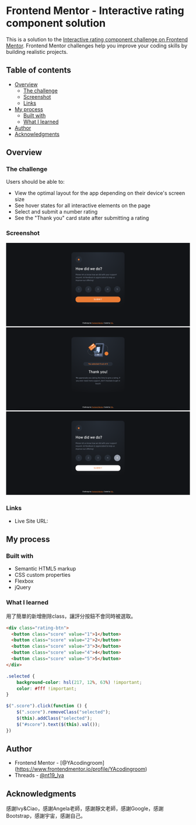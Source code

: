 # Frontend Mentor - Interactive rating component solution
This is a solution to the [Interactive rating component challenge on Frontend Mentor](https://www.frontendmentor.io/challenges/interactive-rating-component-koxpeBUmI). Frontend Mentor challenges help you improve your coding skills by building realistic projects. 

## Table of contents
- [Overview](#overview)
  - [The challenge](#the-challenge)
  - [Screenshot](#screenshot)
  - [Links](#links)
- [My process](#my-process)
  - [Built with](#built-with)
  - [What I learned](#what-i-learned)
- [Author](#author)
- [Acknowledgments](#acknowledgments)

## Overview
### The challenge
Users should be able to:
- View the optimal layout for the app depending on their device's screen size
- See hover states for all interactive elements on the page
- Select and submit a number rating
- See the "Thank you" card state after submitting a rating

### Screenshot
![rating page](<screenshot/screenshot_rating page.png>)
![thank you page](<screenshot/screenshot_thank you page.png>)
![active](screenshot/screenshot_active.png)

### Links
- Live Site URL: 

## My process
### Built with
- Semantic HTML5 markup
- CSS custom properties
- Flexbox
- jQuery

### What I learned
用了簡單的新增刪除class，讓評分按鈕不會同時被選取。

```html
<div class="rating-btn">
  <button class="score" value="1">1</button>
  <button class="score" value="2">2</button>
  <button class="score" value="3">3</button>
  <button class="score" value="4">4</button>
  <button class="score" value="5">5</button>
</div>
```
```css
.selected {
    background-color: hsl(217, 12%, 63%) !important;
    color: #fff !important;
}
```
```js
$(".score").click(function () {
    $(".score").removeClass("selected");
    $(this).addClass("selected");
    $("#score").text($(this).val());
})
```

## Author
- Frontend Mentor - [@YAcodingroom]
(https://www.frontendmentor.io/profile/YAcodingroom)
- Threads - [@nt19_lya](https://www.threads.net/@nt19_lya)

## Acknowledgments
感謝Ivy&Ciao，感謝Angela老師，感謝靜文老師，感謝Google，感謝Bootstrap，感謝宇宙，感謝自己。
